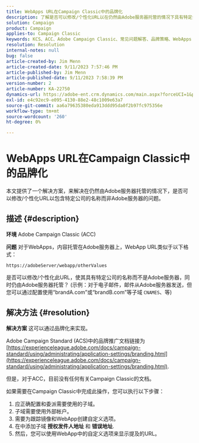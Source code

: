 ```yaml
---
title: WebApps URL在Campaign Classic中的品牌化
description: 了解是否可以修改/个性化URL以在仍然由Adobe服务器托管的情况下具有特定公司的名称而不是Adobe服务器。
solution: Campaign
product: Campaign
applies-to: Campaign Classic
keywords: KCS、ACC、Adobe Campaign Classic、常见问题解答、品牌策略、WebApps URL、Adobe Campaign Standard、ACS
resolution: Resolution
internal-notes: null
bug: false
article-created-by: Jim Menn
article-created-date: 9/11/2023 7:57:46 PM
article-published-by: Jim Menn
article-published-date: 9/11/2023 7:58:39 PM
version-number: 2
article-number: KA-22750
dynamics-url: https://adobe-ent.crm.dynamics.com/main.aspx?forceUCI=1&pagetype=entityrecord&etn=knowledgearticle&id=c2bc4177-dd50-ee11-be6f-6045bd006239
exl-id: e4c92ec9-e095-4130-88e2-48c1009e63a7
source-git-commit: aa6a79635380eda913ddd95da0f2b97fc975356e
workflow-type: tm+mt
source-wordcount: '260'
ht-degree: 0%

---
```


# WebApps URL在Campaign Classic中的品牌化


本文提供了一个解决方案，来解决在仍然由Adobe服务器托管的情况下，是否可以修改/个性化URL以包含特定公司的名称而非Adobe服务器的问题。

## 描述 {#description}


<b>环境</b>
Adobe Campaign Classic (ACC)

<b>问题</b>
对于WebApps，内容托管在Adobe服务器上，WebApp URL类似于以下格式：

`https://adobeServer/webapp/otherValues`

是否可以修改/个性化此URL，使其具有特定公司的名称而不是Adobe服务器，同时仍由Adobe服务器托管？
(示例：对于电子邮件，邮件从Adobe服务器发送，但您可以通过配置使用“brandA.com”或“brandB.com”等子域 `CNAMES`、等)


## 解决方法 {#resolution}


<b>解决方案</b>
这可以通过品牌化来实现。

Adobe Campaign Standard (ACS)中的品牌推广文档链接为 [https://experienceleague.adobe.com/docs/campaign-standard/using/administrating/application-settings/branding.html](https://experienceleague.adobe.com/docs/campaign-standard/using/administrating/application-settings/branding.html).


但是，对于ACC，目前没有任何有关Campaign Classic的文档。

如果需要在Campaign Classic中完成此操作，您可以执行以下步骤：
1. 应正确配置和委派需要使用的子域。
2. 子域需要使用外部帐户。
3. 需要为跟踪镜像和WebApp创建自定义选项。
4. 在中添加子域 <b>授权发件人地址</b> 和 <b>错误地址</b>.
5. 然后，您可以使用WebApp中的自定义选项来显示提及的URL。

